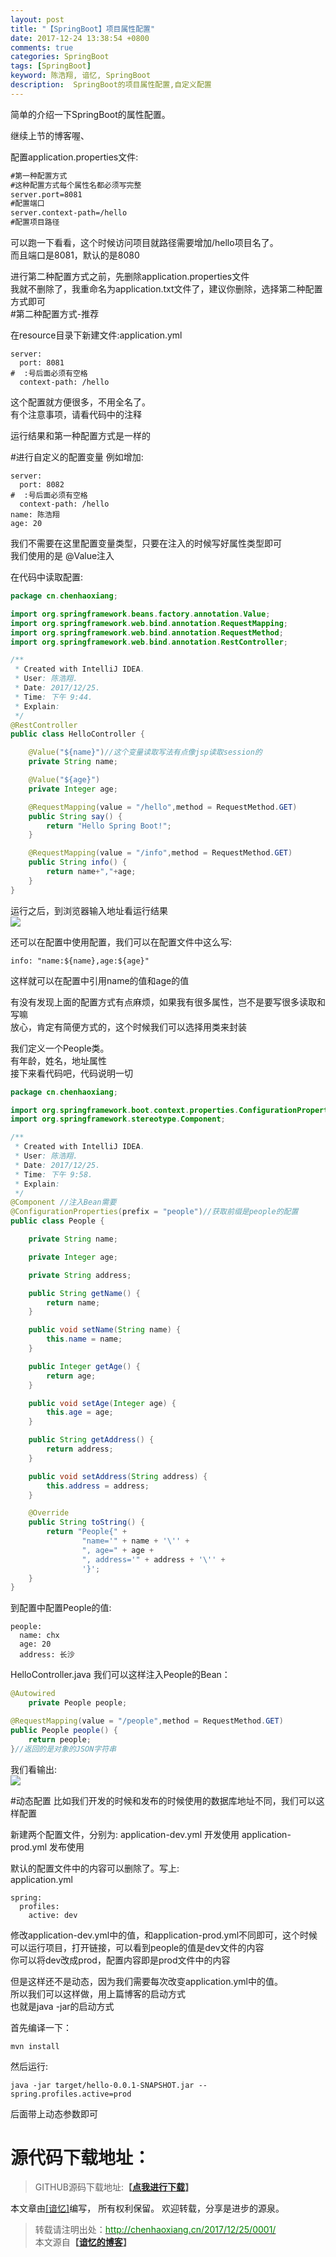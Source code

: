 ```yaml
---
layout: post
title: "【SpringBoot】项目属性配置"
date: 2017-12-24 13:38:54 +0800
comments: true
categories: SpringBoot
tags: [SpringBoot]
keyword: 陈浩翔, 谙忆, SpringBoot
description:  SpringBoot的项目属性配置,自定义配置
---
```



简单的介绍一下SpringBoot的属性配置。

继续上节的博客喔、  

配置application.properties文件:  
```xml
#第一种配置方式
#这种配置方式每个属性名都必须写完整
server.port=8081
#配置端口
server.context-path=/hello
#配置项目路径
```

可以跑一下看看，这个时候访问项目就路径需要增加/hello项目名了。  
而且端口是8081，默认的是8080  

进行第二种配置方式之前，先删除application.properties文件  
我就不删除了，我重命名为application.txt文件了，建议你删除，选择第二种配置方式即可  
#第二种配置方式-推荐

在resource目录下新建文件:application.yml  
```
server:
  port: 8081
#  :号后面必须有空格
  context-path: /hello
```
这个配置就方便很多，不用全名了。  
有个注意事项，请看代码中的注释  

运行结果和第一种配置方式是一样的  

#进行自定义的配置变量
例如增加:
```
server:
  port: 8082
#  :号后面必须有空格
  context-path: /hello
name: 陈浩翔
age: 20
```
我们不需要在这里配置变量类型，只要在注入的时候写好属性类型即可  
我们使用的是 @Value注入  

在代码中读取配置:  
```java
package cn.chenhaoxiang;

import org.springframework.beans.factory.annotation.Value;
import org.springframework.web.bind.annotation.RequestMapping;
import org.springframework.web.bind.annotation.RequestMethod;
import org.springframework.web.bind.annotation.RestController;

/**
 * Created with IntelliJ IDEA.
 * User: 陈浩翔.
 * Date: 2017/12/25.
 * Time: 下午 9:44.
 * Explain:
 */
@RestController
public class HelloController {

    @Value("${name}")//这个变量读取写法有点像jsp读取session的
    private String name;

    @Value("${age}")
    private Integer age;

    @RequestMapping(value = "/hello",method = RequestMethod.GET)
    public String say() {
        return "Hello Spring Boot!";
    }

    @RequestMapping(value = "/info",method = RequestMethod.GET)
    public String info() {
        return name+","+age;
    }
}

```
运行之后，到浏览器输入地址看运行结果  
![](https://i.imgur.com/UFB9qtj.png)    

还可以在配置中使用配置，我们可以在配置文件中这么写:  
```
info: "name:${name},age:${age}"
```
这样就可以在配置中引用name的值和age的值  

有没有发现上面的配置方式有点麻烦，如果我有很多属性，岂不是要写很多读取和写嘛  
放心，肯定有简便方式的，这个时候我们可以选择用类来封装  

我们定义一个People类。  
有年龄，姓名，地址属性  
接下来看代码吧，代码说明一切  
```java
package cn.chenhaoxiang;

import org.springframework.boot.context.properties.ConfigurationProperties;
import org.springframework.stereotype.Component;

/**
 * Created with IntelliJ IDEA.
 * User: 陈浩翔.
 * Date: 2017/12/25.
 * Time: 下午 9:58.
 * Explain:
 */
@Component //注入Bean需要
@ConfigurationProperties(prefix = "people")//获取前缀是people的配置
public class People {

    private String name;

    private Integer age;

    private String address;

    public String getName() {
        return name;
    }

    public void setName(String name) {
        this.name = name;
    }

    public Integer getAge() {
        return age;
    }

    public void setAge(Integer age) {
        this.age = age;
    }

    public String getAddress() {
        return address;
    }

    public void setAddress(String address) {
        this.address = address;
    }

    @Override
    public String toString() {
        return "People{" +
                "name='" + name + '\'' +
                ", age=" + age +
                ", address='" + address + '\'' +
                '}';
    }
}

```

到配置中配置People的值:
```
people:
  name: chx
  age: 20
  address: 长沙
```

HelloController.java
我们可以这样注入People的Bean：
```java
@Autowired
    private People people;

@RequestMapping(value = "/people",method = RequestMethod.GET)
public People people() {
    return people;
}//返回的是对象的JSON字符串
```

我们看输出:  
![](https://i.imgur.com/6qGz9zD.png)  


#动态配置
比如我们开发的时候和发布的时候使用的数据库地址不同，我们可以这样配置  

新建两个配置文件，分别为:
application-dev.yml  开发使用
application-prod.yml  发布使用  

默认的配置文件中的内容可以删除了。写上:  
application.yml  
```
spring:
  profiles:
    active: dev
```
修改application-dev.yml中的值，和application-prod.yml不同即可，这个时候可以运行项目，打开链接，可以看到people的值是dev文件的内容  
你可以将dev改成prod，配置内容即是prod文件中的内容  

但是这样还不是动态，因为我们需要每次改变application.yml中的值。  
所以我们可以这样做，用上篇博客的启动方式  
也就是java -jar的启动方式  

首先编译一下：
```
mvn install
```
然后运行:
```
java -jar target/hello-0.0.1-SNAPSHOT.jar --spring.profiles.active=prod
```
后面带上动态参数即可  

# 源代码下载地址：
<blockquote cite='陈浩翔'>
GITHUB源码下载地址:<strong>【<a href='https://github.com/chenhaoxiang/SpringBoot/tree/master/20171225/code/hello' target='_blank'>点我进行下载</a>】</strong>
</blockquote>

本文章由<a href="chenhaoxiang" target='_blank'>[谙忆]</a>编写， 所有权利保留。 
欢迎转载，分享是进步的源泉。
<blockquote cite='陈浩翔'>
<p background-color='#D3D3D3'>转载请注明出处：<a href='http://chenhaoxiang.cn/2017/12/25/0001/'><font color="green">http://chenhaoxiang.cn/2017/12/25/0001/</font></a><br>
本文源自<strong>【<a href='http://chenhaoxiang.cn' target='_blank'>谙忆的博客</a>】</strong></p>
</blockquote>